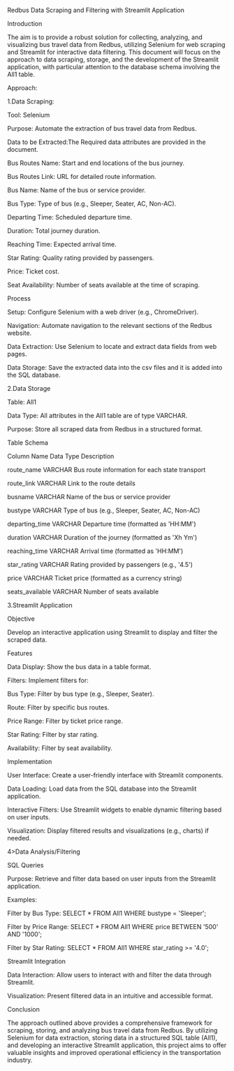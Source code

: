 Redbus Data Scraping and Filtering with Streamlit Application

Introduction

The aim is to provide a robust solution for collecting, analyzing, and visualizing bus travel data from Redbus, utilizing Selenium for web scraping and Streamlit for interactive data filtering. This document will focus on the approach to data scraping, storage, and the development of the Streamlit application, with particular attention to the database schema involving the All1 table.

Approach:


1.Data Scraping:

Tool: Selenium

Purpose: Automate the extraction of bus travel data from Redbus.

Data to be Extracted:The Required data attributes are provided in the document.

Bus Routes Name: Start and end locations of the bus journey.

Bus Routes Link: URL for detailed route information.

Bus Name: Name of the bus or service provider.

Bus Type: Type of bus (e.g., Sleeper, Seater, AC, Non-AC).

Departing Time: Scheduled departure time.

Duration: Total journey duration.

Reaching Time: Expected arrival time.

Star Rating: Quality rating provided by passengers.

Price: Ticket cost.

Seat Availability: Number of seats available at the time of scraping.

Process

Setup: Configure Selenium with a web driver (e.g., ChromeDriver).

Navigation: Automate navigation to the relevant sections of the Redbus website.

Data Extraction: Use Selenium to locate and extract data fields from web pages.

Data Storage: Save the extracted data into the csv files and it is added into the SQL database.

2.Data Storage

Table: All1

Data Type: All attributes in the All1 table are of type VARCHAR.

Purpose: Store all scraped data from Redbus in a structured format.

Table Schema

Column Name	Data Type	Description

route_name	VARCHAR	Bus route information for each state transport

route_link	VARCHAR	Link to the route details

busname	VARCHAR	Name of the bus or service provider

bustype	VARCHAR	Type of bus (e.g., Sleeper, Seater, AC, Non-AC)

departing_time	VARCHAR	Departure time (formatted as 'HH:MM')

duration	VARCHAR	Duration of the journey (formatted as 'Xh Ym')

reaching_time	VARCHAR	Arrival time (formatted as 'HH:MM')

star_rating	VARCHAR	Rating provided by passengers (e.g., '4.5')

price	VARCHAR	Ticket price (formatted as a currency string)

seats_available	VARCHAR	Number of seats available

3.Streamlit Application

Objective

Develop an interactive application using Streamlit to display and filter the scraped data.

Features

Data Display: Show the bus data in a table format.

Filters: Implement filters for:

Bus Type: Filter by bus type (e.g., Sleeper, Seater).

Route: Filter by specific bus routes.

Price Range: Filter by ticket price range.

Star Rating: Filter by star rating.

Availability: Filter by seat availability.

Implementation

User Interface: Create a user-friendly interface with Streamlit components.

Data Loading: Load data from the SQL database into the Streamlit application.

Interactive Filters: Use Streamlit widgets to enable dynamic filtering based on user inputs.

Visualization: Display filtered results and visualizations (e.g., charts) if needed.

4>Data Analysis/Filtering

SQL Queries

Purpose: Retrieve and filter data based on user inputs from the Streamlit application.

Examples:

Filter by Bus Type: SELECT * FROM All1 WHERE bustype = 'Sleeper';

Filter by Price Range: SELECT * FROM All1 WHERE price BETWEEN '500' AND '1000';

Filter by Star Rating: SELECT * FROM All1 WHERE star_rating >= '4.0';

Streamlit Integration

Data Interaction: Allow users to interact with and filter the data through Streamlit.

Visualization: Present filtered data in an intuitive and accessible format.

Conclusion

The approach outlined above provides a comprehensive framework for scraping, storing, and analyzing bus travel data from Redbus. By utilizing Selenium for data extraction, storing data in a structured SQL table (All1), and developing an interactive Streamlit application, this project aims to offer valuable insights and improved operational efficiency in the transportation industry.
